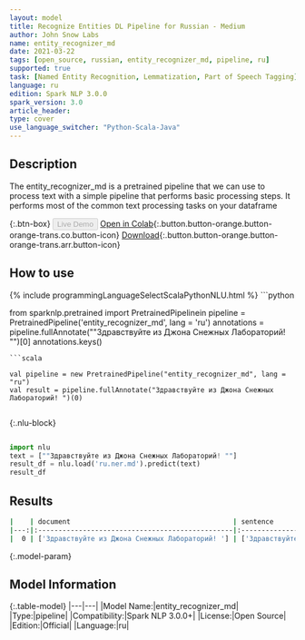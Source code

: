 ```yaml
---
layout: model
title: Recognize Entities DL Pipeline for Russian - Medium
author: John Snow Labs
name: entity_recognizer_md
date: 2021-03-22
tags: [open_source, russian, entity_recognizer_md, pipeline, ru]
supported: true
task: [Named Entity Recognition, Lemmatization, Part of Speech Tagging]
language: ru
edition: Spark NLP 3.0.0
spark_version: 3.0
article_header:
type: cover
use_language_switcher: "Python-Scala-Java"
---
```


## Description

The entity_recognizer_md is a pretrained pipeline that we can use to process text with a simple pipeline that performs basic processing steps.
It performs most of the common text processing tasks on your dataframe

{:.btn-box}
<button class="button button-orange" disabled>Live Demo</button>
[Open in Colab](https://colab.research.google.com/github/JohnSnowLabs/spark-nlp-workshop/blob/2da56c087da53a2fac1d51774d49939e05418e57/jupyter/annotation/english/explain-document-dl/Explain%20Document%20DL.ipynb){:.button.button-orange.button-orange-trans.co.button-icon}
[Download](https://s3.amazonaws.com/auxdata.johnsnowlabs.com/public/models/entity_recognizer_md_ru_3.0.0_3.0_1616448672830.zip){:.button.button-orange.button-orange-trans.arr.button-icon}

## How to use



<div class="tabs-box" markdown="1">
{% include programmingLanguageSelectScalaPythonNLU.html %}
```python

from sparknlp.pretrained import PretrainedPipelinein
pipeline = PretrainedPipeline('entity_recognizer_md', lang = 'ru')
annotations =  pipeline.fullAnnotate(""Здравствуйте из Джона Снежных Лабораторий! "")[0]
annotations.keys()

```
```scala

val pipeline = new PretrainedPipeline("entity_recognizer_md", lang = "ru")
val result = pipeline.fullAnnotate("Здравствуйте из Джона Снежных Лабораторий! ")(0)


```

{:.nlu-block}
```python

import nlu
text = [""Здравствуйте из Джона Снежных Лабораторий! ""]
result_df = nlu.load('ru.ner.md').predict(text)
result_df

```
</div>

## Results

```bash
|    | document                                        | sentence                                       | token                                                      | embeddings                   | ner                                   | entities                       |
|---:|:------------------------------------------------|:-----------------------------------------------|:-----------------------------------------------------------|:-----------------------------|:--------------------------------------|:-------------------------------|
|  0 | ['Здравствуйте из Джона Снежных Лабораторий! '] | ['Здравствуйте из Джона Снежных Лабораторий!'] | ['Здравствуйте', 'из', 'Джона', 'Снежных', 'Лабораторий!'] | [[0.0, 0.0, 0.0, 0.0,.,...]] | ['O', 'O', 'B-LOC', 'I-LOC', 'I-LOC'] | ['Джона Снежных Лабораторий!'] |
```

{:.model-param}
## Model Information

{:.table-model}
|---|---|
|Model Name:|entity_recognizer_md|
|Type:|pipeline|
|Compatibility:|Spark NLP 3.0.0+|
|License:|Open Source|
|Edition:|Official|
|Language:|ru|